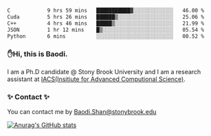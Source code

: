 <!--START_SECTION:waka-->

```txt
C            9 hrs 59 mins   ███████████▓░░░░░░░░░░░░░   46.00 %
Cuda         5 hrs 26 mins   ██████▒░░░░░░░░░░░░░░░░░░   25.06 %
C++          4 hrs 46 mins   █████▒░░░░░░░░░░░░░░░░░░░   21.99 %
JSON         1 hr 12 mins    █▒░░░░░░░░░░░░░░░░░░░░░░░   05.54 %
Python       6 mins          ░░░░░░░░░░░░░░░░░░░░░░░░░   00.52 %
```

<!--END_SECTION:waka-->

### ✋Hi, this is Baodi. 

I am a Ph.D candidate @ Stony Brook University and I am a research assistant at [IACS(Insitiute for Advanced Computional Science)](https://iacs.stonybrook.edu/).

### ✨ Contact ✨

You can contact me by [Baodi.Shan@stonybrook.edu](mailto:Baodi.Shan@stonybrook.edu)

[![Anurag's GitHub stats](https://github-readme-stats.vercel.app/api?username=lwshanbd&theme=jolly&show_icons=true&count_private=true&include_all_commits=true)](https://github.com/anuraghazra/github-readme-stats)



<!--
**lwshanbd/lwshanbd** is a ✨ _special_ ✨ repository because its `README.md` (this file) appears on your GitHub profile.

Here are some ideas to get you started:

- 🔭 I’m currently working on ...
- 🌱 I’m currently learning ...
- 👯 I’m looking to collaborate on ...
- 🤔 I’m looking for help with ...
- 💬 Ask me about ...
- 📫 How to reach me: ...
- 😄 Pronouns: ...
- ⚡ Fun fact: ...
-->
